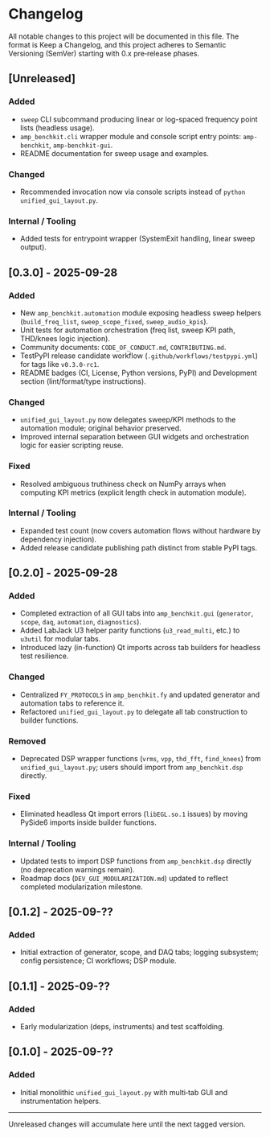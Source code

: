Changelog
=========

All notable changes to this project will be documented in this file.
The format is Keep a Changelog, and this project adheres to Semantic Versioning (SemVer)
starting with 0.x pre‑release phases.

## [Unreleased]
### Added
- `sweep` CLI subcommand producing linear or log-spaced frequency point lists (headless usage).
- `amp_benchkit.cli` wrapper module and console script entry points: `amp-benchkit`, `amp-benchkit-gui`.
- README documentation for sweep usage and examples.

### Changed
- Recommended invocation now via console scripts instead of `python unified_gui_layout.py`.

### Internal / Tooling
- Added tests for entrypoint wrapper (SystemExit handling, linear sweep output).

## [0.3.0] - 2025-09-28
### Added
- New `amp_benchkit.automation` module exposing headless sweep helpers (`build_freq_list`, `sweep_scope_fixed`, `sweep_audio_kpis`).
- Unit tests for automation orchestration (freq list, sweep KPI path, THD/knees logic injection).
- Community documents: `CODE_OF_CONDUCT.md`, `CONTRIBUTING.md`.
- TestPyPI release candidate workflow (`.github/workflows/testpypi.yml`) for tags like `v0.3.0-rc1`.
- README badges (CI, License, Python versions, PyPI) and Development section (lint/format/type instructions).

### Changed
- `unified_gui_layout.py` now delegates sweep/KPI methods to the automation module; original behavior preserved.
- Improved internal separation between GUI widgets and orchestration logic for easier scripting reuse.

### Fixed
- Resolved ambiguous truthiness check on NumPy arrays when computing KPI metrics (explicit length check in automation module).

### Internal / Tooling
- Expanded test count (now covers automation flows without hardware by dependency injection).
- Added release candidate publishing path distinct from stable PyPI tags.

## [0.2.0] - 2025-09-28
### Added
- Completed extraction of all GUI tabs into `amp_benchkit.gui` (`generator`, `scope`, `daq`, `automation`, `diagnostics`).
- Added LabJack U3 helper parity functions (`u3_read_multi`, etc.) to `u3util` for modular tabs.
- Introduced lazy (in-function) Qt imports across tab builders for headless test resilience.

### Changed
- Centralized `FY_PROTOCOLS` in `amp_benchkit.fy` and updated generator and automation tabs to reference it.
- Refactored `unified_gui_layout.py` to delegate all tab construction to builder functions.

### Removed
- Deprecated DSP wrapper functions (`vrms`, `vpp`, `thd_fft`, `find_knees`) from `unified_gui_layout.py`; users should import from `amp_benchkit.dsp` directly.

### Fixed
- Eliminated headless Qt import errors (`libEGL.so.1` issues) by moving PySide6 imports inside builder functions.

### Internal / Tooling
- Updated tests to import DSP functions from `amp_benchkit.dsp` directly (no deprecation warnings remain).
- Roadmap docs (`DEV_GUI_MODULARIZATION.md`) updated to reflect completed modularization milestone.

## [0.1.2] - 2025-09-??
### Added
- Initial extraction of generator, scope, and DAQ tabs; logging subsystem; config persistence; CI workflows; DSP module.

## [0.1.1] - 2025-09-??
### Added
- Early modularization (deps, instruments) and test scaffolding.

## [0.1.0] - 2025-09-??
### Added
- Initial monolithic `unified_gui_layout.py` with multi‑tab GUI and instrumentation helpers.

---

Unreleased changes will accumulate here until the next tagged version.
